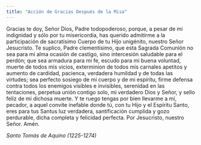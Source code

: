 ```yaml
---
title: "Acción de Gracias Después de la Misa"
---
```


Gracias te doy, Señor Dios, Padre todopoderoso, porque, a pesar de mi indignidad y sólo por tu misericordia, has querido admitirme a la participación de sacratísimo Cuerpo de tu Hijo unigénito, nuestro Señor Jesucristo. Te suplico, Padre clementísimo, que esta Sagrada Comunión no sea para mi alma ocasión de castigo, sino intercesión saludable para el perdón; que sea armadura para mi fe, escudo para mi buena voluntad, muerte de todos mis vicios, exterminion de todos mis carnales apetitos y aumento de cardidad, pacienca, verdadera humildad y de todas las virtudes; sea perfecto sosiego de mi cuerpo y de mi espíritu, firme defensa contra todos los enemigos visibles e invisibles, serenidad en las tentaciones, perpetua unión contigo solo, mi verdadero Dios y Señor, y sello feliz de mi dichosa muerte. Y te ruego tengas por bien llevarme a mí, pecador, a aquel convite inefable donde tú, con tu Hijo y el Espíritu Santo, eres para tus Santus luz verdadera, santificación cumplida y gozo perdurable, dicha completa y felicidad perfecta. Por Jesucristo, nuestro Señor. Amén.

_Santo Tomás de Aquino (1225-1274)_
